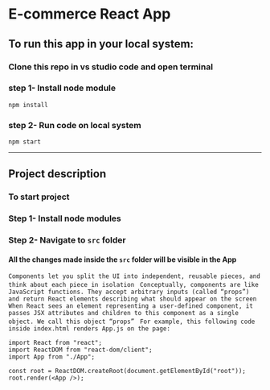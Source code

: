 # E-commerce React App

## To run this app in your local system:

### Clone this repo in vs studio code and open terminal

### step 1- Install node module
```
npm install
```

### step 2- Run code on local system
```
npm start
```
---
## Project description

### To start project

### Step 1- Install node modules

### Step 2- Navigate to `src` folder

#### All the changes made inside the `src` folder will be visible in the App

`Components let you split the UI into independent, reusable pieces, and think about each piece in isolation `
`Conceptually, components are like JavaScript functions. They accept arbitrary inputs (called “props”) and return React elements describing what should appear on the screen `
`When React sees an element representing a user-defined component, it passes JSX attributes and children to this component as a single object. We call this object “props” `
`For example, this following code inside index.html renders App.js on the page: `
```
import React from "react";
import ReactDOM from "react-dom/client";
import App from "./App";

const root = ReactDOM.createRoot(document.getElementById("root"));
root.render(<App />);
```

